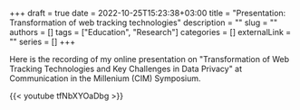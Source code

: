 +++ 
draft = true
date = 2022-10-25T15:23:38+03:00
title = "Presentation: Transformation of web tracking technologies"
description = ""
slug = ""
authors = []
tags = ["Education", "Research"]
categories = []
externalLink = ""
series = []
+++

Here is the recording of my online presentation on "Transformation of Web Tracking Technologies and Key Challenges in Data Privacy" at Communication in the Millenium (CIM) Symposium.

{{< youtube tfNbXYOaDbg >}}